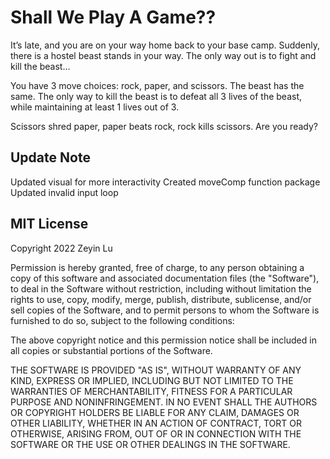 # Shall We Play A Game??

It’s late, and you are on your way home back to your base camp. Suddenly, there is a hostel beast stands in your way. The only way out is to fight and kill the beast…

You have 3 move choices: rock, paper, and scissors. The beast has the same. The only way to kill the beast is to defeat all 3 lives of the beast, while maintaining at least 1 lives out of 3. 

Scissors shred paper, paper beats rock, rock kills scissors. Are you ready?

## Update Note
Updated visual for more interactivity
Created moveComp function package
Updated invalid input loop

## MIT License

Copyright 2022 Zeyin Lu

Permission is hereby granted, free of charge, to any person obtaining a copy of this software and associated documentation files (the "Software"), to deal in the Software without restriction, including without limitation the rights to use, copy, modify, merge, publish, distribute, sublicense, and/or sell copies of the Software, and to permit persons to whom the Software is furnished to do so, subject to the following conditions:

The above copyright notice and this permission notice shall be included in all copies or substantial portions of the Software.

THE SOFTWARE IS PROVIDED "AS IS", WITHOUT WARRANTY OF ANY KIND, EXPRESS OR IMPLIED, INCLUDING BUT NOT LIMITED TO THE WARRANTIES OF MERCHANTABILITY, FITNESS FOR A PARTICULAR PURPOSE AND NONINFRINGEMENT. IN NO EVENT SHALL THE AUTHORS OR COPYRIGHT HOLDERS BE LIABLE FOR ANY CLAIM, DAMAGES OR OTHER LIABILITY, WHETHER IN AN ACTION OF CONTRACT, TORT OR OTHERWISE, ARISING FROM, OUT OF OR IN CONNECTION WITH THE SOFTWARE OR THE USE OR OTHER DEALINGS IN THE SOFTWARE.